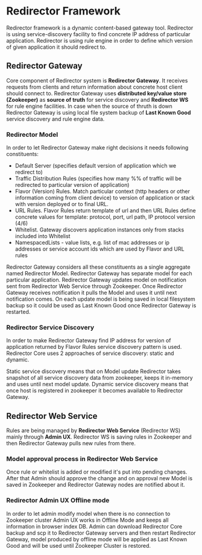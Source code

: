 # Redirector Framework

Redirector framework is a dynamic content-based gateway tool. Redirector is using service-discovery facility to find concrete IP address of particular application.
Redirector is using rule engine in order to define which version of given application it should redirect to. 

## Redirector Gateway

Core component of Redirector system is **Redirector Gateway**. It receives requests from clients and return information 
about concrete host client should connect to. Redirector Gateway uses **distributed key/value store (Zookeeper)** as **source of truth** for 
service discovery and **Redirector WS** for rule engine facilities. In case when the source of thruth is down Redirector Gateway is using local file system backup of 
**Last Known Good** service discovery and rule engine data.

### Redirector Model

In order to let Redirector Gateway make right decisions it needs following constituents:

- Default Server (specifies default version of application which we redirect to)
- Traffic Distribution Rules (specifies how many %% of traffic will be redirected to particular version of application)
- Flavor (Version) Rules. Match particular context (http headers or other information coming from client device) to version of application or 
 stack with version deployed or to final URL.
- URL Rules. Flavor Rules return template of url and then URL Rules define concrete values for template: protocol, port, url path, IP protocol version (4/6)
- Whitelist. Gateway discovers application instances only from stacks included into Whitelist
- NamespacedLists - value lists, e.g. list of mac addresses or ip addresses or service account ids which are used by Flavor and URL rules

Redirector Gateway considers all these constituents as a single aggregate named Redirector Model. Redirector Gateway has separate model for each particular application.
Redirector Gateway updates model on notification sent from Redirector Web Service through Zookeeper. Once Redirector Gateway receives notification it pulls the Model and uses it until next notification comes. 
On each update model is being saved in local filesystem backup so it could be used as Last Known Good once Redirector Gateway is restarted.

### Redirector Service Discovery

In order to make Redirector Gateway find IP address for version of application returned by Flavor Rules service discovery pattern is used. 
Redirector Core uses 2 approaches of service discovery: static and dynamic.


Static service discovery means that on Model update Redirector takes snapshot of all service discovery data from zookeeper, keeps it in-memory and uses until next model update.
Dynamic service discovery means that once host is registered in zookeeper it becomes available to Redirector Gateway.

## Redirector Web Service

Rules are being managed by **Redirector Web Service** (Redirector WS) mainly through **Admin UX**. 
Redirector WS is saving rules in Zookeeper and then Redirector Gateway pulls new rules from there. 

### Model approval process in Redirector Web Service

Once rule or whitelist is added or modified it's put into pending changes. After that Admin should approve the change and on approval new Model is saved in Zookeeper and Redirector Gateway nodes are notified about it.

### Redirector Admin UX Offline mode

In order to let admin modify model when there is no connection to Zookeeper cluster Admin UX works in Offline Mode and keeps all information in
browser index DB. Admin can download Redirector Core backup and scp it to Redirector Gateway servers and then restart Redirector Gateway, model produced by offline mode will be applied as Last Known Good and will be used until
Zookeeper Cluster is restored.
